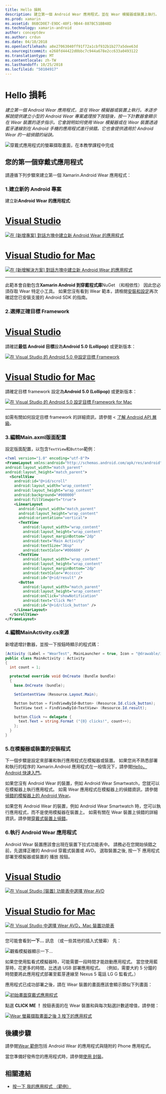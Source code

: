 ```yaml
---
title: Hello 損耗
description: 建立第一個 Android Wear 應用程式，並在 Wear 模擬器或裝置上執行。 本逐步解說提供建立小型的 Android Wear 專案處理按下按鈕後，按一下計數器會顯示在 Wear 裝置的逐步指示。 它會說明如何使用 Wear 模擬器或在 Wear 裝置透過藍牙連線到在 Android 手機的應用程式進行偵錯。 它也會提供適用於 Android Wear 的一組偵錯的祕訣。
ms.prod: xamarin
ms.assetid: 86BCD0E7-E9DC-40F1-9B44-887BC51BB48D
ms.technology: xamarin-android
author: conceptdev
ms.author: crdun
ms.date: 04/10/2018
ms.openlocfilehash: a8e27063040ff91f72a1cbf932b1b277a5dee63d
ms.sourcegitcommit: e268fd44422d0bbc7c944a678e2cc633a0493122
ms.translationtype: MT
ms.contentlocale: zh-TW
ms.lasthandoff: 10/25/2018
ms.locfileid: "50104917"
---
```

# <a name="hello-wear"></a>Hello 損耗

_建立第一個 Android Wear 應用程式，並在 Wear 模擬器或裝置上執行。本逐步解說提供建立小型的 Android Wear 專案處理按下按鈕後，按一下計數器會顯示在 Wear 裝置的逐步指示。它會說明如何使用 Wear 模擬器或在 Wear 裝置透過藍牙連線到在 Android 手機的應用程式進行偵錯。它也會提供適用於 Android Wear 的一組偵錯的祕訣。_

![穿戴式應用程式的螢幕擷取畫面，在本教學課程中完成](hello-wear-images/example.png)

## <a name="your-first-wear-app"></a>您的第一個穿戴式應用程式

請遵循下列步驟來建立第一個 Xamarin.Android Wear 應用程式：

### <a name="1-create-a-new-android-project"></a>1.建立新的 Android 專案

建立新**Android Wear 的應用程式**:

# <a name="visual-studiotabwindows"></a>[Visual Studio](#tab/windows)

[![在 [新增專案] 對話方塊中建立新 Android Wear 的應用程式](hello-wear-images/vs/new-solution-sml.w157.png)](hello-wear-images/vs/new-solution.w157.png#lightbox)

# <a name="visual-studio-for-mactabmacos"></a>[Visual Studio for Mac](#tab/macos)

[![在 [新增解決方案] 對話方塊中建立新 Android Wear 的應用程式](hello-wear-images/xs/new-solution-sml.png)](hello-wear-images/xs/new-solution.png#lightbox)

-----


此範本會自動包含**Xamarin Android 到穿戴程式庫**NuGet （和相依性） 因此您必須存取 Wear 特定小工具。 如果您沒有看到 Wear 範本，請檢閱[安裝和設定](~/android/wear/get-started/installation.md)再次確認您已安裝支援的 Android SDK 的指南。 

### <a name="2-choose-the-correct-target-framework"></a>2.選擇正確**目標 Framework**

# <a name="visual-studiotabwindows"></a>[Visual Studio](#tab/windows)

請確認**最低 Android 目標**設為**Android 5.0 (Lollipop)** 或更新版本： 

[![在 Visual Studio 的 Android 5.0 中設定目標 Framework](hello-wear-images/vs/target-framework-sml.png)](hello-wear-images/vs/target-framework.png#lightbox)

# <a name="visual-studio-for-mactabmacos"></a>[Visual Studio for Mac](#tab/macos)

請確定目標 framework 設定為**Android 5.0 (Lollipop)** 或更新版本：

[![在 Visual Studio 的 Android 5.0 設定目標 Framework for Mac](hello-wear-images/xs/target-framework-sml.png)](hello-wear-images/xs/target-framework.png#lightbox)

-----

如需有關如何設定目標 framework 的詳細資訊，請參閱 <<c0> [ 了解 Android API 層級](~/android/app-fundamentals/android-api-levels.md)。


### <a name="3-edit-the-mainaxml-layout"></a>3.編輯**Main.axml**版面配置

設定版面配置，以包含`TextView`和`Button`範例： 

```xml
<?xml version="1.0" encoding="utf-8"?>
<FrameLayout xmlns:android="http://schemas.android.com/apk/res/android"
android:layout_width="match_parent"
android:layout_height="match_parent">
  <ScrollView
    android:id="@+id/scroll"
    android:layout_width="wrap_content"
    android:layout_height="wrap_content"
    android:background="#000000"
    android:fillViewport="true">
    <LinearLayout
      android:layout_width="match_parent"
      android:layout_height="wrap_content"
      android:orientation="vertical">
      <TextView
        android:layout_width="wrap_content"
        android:layout_height="wrap_content"
        android:layout_marginBottom="2dp"
        android:text="Main Activity"
        android:textSize="36sp"
        android:textColor="#006600" />
      <TextView
        android:layout_width="wrap_content"
        android:layout_height="wrap_content"
        android:layout_marginBottom="2dp"
        android:textColor="#cccccc"
        android:id="@+id/result" />
      <Button
        android:layout_width="match_parent"
        android:layout_height="wrap_content"
        android:onClick="showNotification"
        android:text="Click Me!"
        android:id="@+id/click_button" />
    </LinearLayout>
  </ScrollView>
</FrameLayout>
```

### <a name="4-edit-the-mainactivitycs-source"></a>4.編輯**MainActivity.cs**來源

新增遞增計數器，並按一下按鈕時顯示的程式碼： 

```csharp
[Activity (Label = "WearTest", MainLauncher = true, Icon = "@drawable/icon")]
public class MainActivity : Activity
{
  int count = 1;

  protected override void OnCreate (Bundle bundle)
  {
    base.OnCreate (bundle);

    SetContentView (Resource.Layout.Main);

    Button button = FindViewById<Button> (Resource.Id.click_button);
    TextView text = FindViewById<TextView> (Resource.Id.result);

    button.Click += delegate {
      text.Text = string.Format ("{0} clicks!", count++);
    };
  }
}
```

### <a name="5-setup-an-emulator-or-device"></a>5.在模擬器或裝置的安裝程式

下一個步驟是設定來部署和執行應用程式在模擬器或裝置。 如果您尚不熟悉部署和執行的程序的 Xamarin.Android 應用程式在一般情況下，請參閱[Hello，Android 快速入門](~/android/get-started/hello-android/hello-android-quickstart.md)。

如果您沒有 Android Wear 的裝置，例如 Android Wear Smartwatch，您就可以在模擬器上執行應用程式。 如需 Wear 應用程式在模擬器上的偵錯資訊，請參閱[偵錯的模擬器上的 Android Wear](~/android/wear/deploy-test/debug-on-emulator.md)。

如果您有 Android Wear 的裝置，例如 Android Wear Smartwatch 時，您可以執行應用程式，而不是使用模擬器在裝置上。 如需有關在 Wear 裝置上偵錯的詳細資訊，請參閱[穿戴式裝置上偵錯](~/android/wear/deploy-test/debug-on-device.md)。


### <a name="6-run-the-android-wear-app"></a>6.執行 Android Wear 應用程式

Android Wear 裝置應該會出現在裝置下拉式功能表中。 請務必在您開始偵錯之前，先選擇正確的 Android 穿戴式裝置或 AVD。 選取裝置之後, 按一下 應用程式部署至模擬器或裝置的 播放 按鈕。

# <a name="visual-studiotabwindows"></a>[Visual Studio](#tab/windows)

[![在 Visual Studio [裝置] 功能表中選擇 Wear AVD](hello-wear-images/vs/choose-wear-sim.png)](hello-wear-images/vs/choose-wear-sim.png#lightbox)

# <a name="visual-studio-for-mactabmacos"></a>[Visual Studio for Mac](#tab/macos)

[![在 Visual Studio 中選擇 Wear AVD，Mac 裝置功能表](hello-wear-images/xs/choose-wear-sim.png)](hello-wear-images/xs/choose-wear-sim.png#lightbox)

-----

您可能會看到**一下...** 訊息 （或一些其他的插入式螢幕） 先： 

![觀看模擬器顯示一下...](hello-wear-images/please-wait.png)

如果您使用監看式模擬器時，可能需要一段時間才能啟動應用程式。 當您使用藍芽時，花更多的時間，比透過 USB 部署應用程式。 （例如，需要大約 5 分鐘的時間要將此應用程式部署至藍芽連線至 Nexus 5 電話 LG G 監看式。）

應用程式已成功部署之後，請在 Wear 裝置的畫面應該會顯示類似下列畫面：

[![初始畫面穿戴式應用程式](hello-wear-images/mainactivity-screen.png)](hello-wear-images/mainactivity-screen.png#lightbox)

點選  **CLICK ME ！** 按鈕表面的在 Wear 裝置和與每次點選計數遞增值，請參閱：

[![Wear 螢幕擷取畫面之後 3 按下的應用程式](hello-wear-images/mainactivity-counts.png)](hello-wear-images/mainactivity-counts.png#lightbox)


## <a name="next-steps"></a>後續步驟

請參閱[Wear 範例](https://developer.xamarin.com/samples/android/Android%20Wear/)包括 Android Wear 的應用程式與隨附的 Phone 應用程式。

當您準備好發佈您的應用程式時，請參閱[使用 封裝](~/android/wear/deploy-test/packaging.md)。


## <a name="related-links"></a>相關連結

- [按一下 我的應用程式 （範例）](https://developer.xamarin.com/samples/monodroid/wear/WearTest/)
